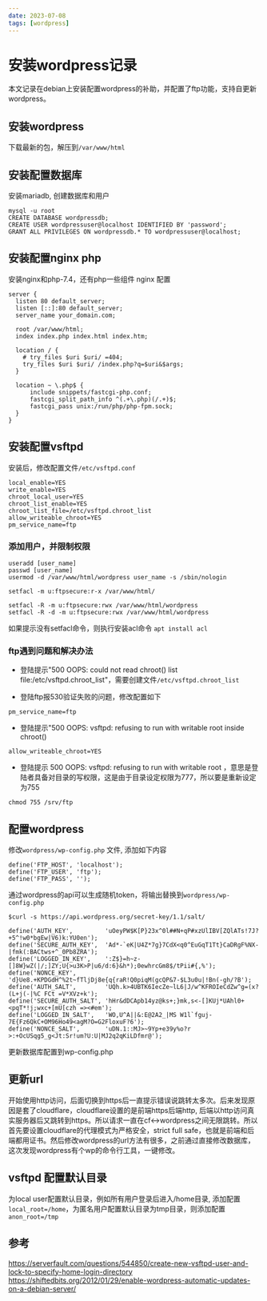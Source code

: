 ```yaml
---
date: 2023-07-08
tags: [wordpress]
---
```


# 安装wordpress记录
本文记录在debian上安装配置wordpress的补助，并配置了ftp功能，支持自更新wordpress。

## 安装wordpress
下载最新的包，解压到`/var/www/html`
## 安装配置数据库
安装mariadb, 创建数据库和用户
```
mysql -u root
CREATE DATABASE wordpressdb; 
CREATE USER wordpressuser@localhost IDENTIFIED BY 'password';
GRANT ALL PRIVILEGES ON wordpressdb.* TO wordpressuser@localhost;
```
## 安装配置nginx php
安装nginx和php-7.4，还有php一些组件
nginx 配置
```
server { 
  listen 80 default_server; 
  listen [::]:80 default_server;
  server_name your_domain.com;

  root /var/www/html;
  index index.php index.html index.htm;

  location / {
    # try_files $uri $uri/ =404;
    try_files $uri $uri/ /index.php?q=$uri&$args;
  }

  location ~ \.php$ {
      include snippets/fastcgi-php.conf;
      fastcgi_split_path_info ^(.+\.php)(/.+)$;
      fastcgi_pass unix:/run/php/php-fpm.sock;
  }
}
```

## 安装配置vsftpd
安装后，修改配置文件`/etc/vsftpd.conf`

```
local_enable=YES
write_enable=YES
chroot_local_user=YES
chroot_list_enable=YES
chroot_list_file=/etc/vsftpd.chroot_list
allow_writeable_chroot=YES
pm_service_name=ftp
```

### 添加用户，并限制权限

```
useradd [user_name]
passwd [user_name]
usermod -d /var/www/html/wordpress user_name -s /sbin/nologin

setfacl -m u:ftpsecure:r-x /var/www/html/

setfacl -R -m u:ftpsecure:rwx /var/www/html/wordpress
setfacl -R -d -m u:ftpsecure:rwx /var/www/html/wordpress
```
如果提示没有setfacl命令，则执行安装acl命令 `apt install acl`

### ftp遇到问题和解决办法

* 登陆提示"500 OOPS: could not read chroot() list file:/etc/vsftpd.chroot_list"，需要创建文件`/etc/vsftpd.chroot_list`

* 登陆ftp报530验证失败的问题，修改配置如下
```
pm_service_name=ftp
```
* 登陆提示"500 OOPS: vsftpd: refusing to run with writable root inside chroot()

```
allow_writeable_chroot=YES
```

* 登陆提示 500 OOPS: vsftpd: refusing to run with writable root ，意思是登陆者具备对目录的写权限，这是由于目录设定权限为777，所以要是重新设定为755
```
chmod 755 /srv/ftp
```

## 配置wordpress

修改`wordpress/wp-config.php` 文件, 添加如下内容

```
define('FTP_HOST', 'localhost');
define('FTP_USER', 'ftp');
define('FTP_PASS', '');

```
通过wordpress的api可以生成随机token，将输出替换到`wordpress/wp-config.php` 

```
$curl -s https://api.wordpress.org/secret-key/1.1/salt/

define('AUTH_KEY',         'uOeyPW$K[P}23x^0l##N+qP#xzUlIBV[ZQlATs!7J?+5^!w0*bgEw|V6)k:YU0en');
define('SECURE_AUTH_KEY',  'Ad*-`eK|U4Z*7g}7CdX<q0^EuGqT1Tt}CaDRgF%NX-|fmk(:BACtws+^_0Pb8ZRA');
define('LOGGED_IN_KEY',    ':Z$}=h~z-[]8W}wZ(|/;]ZY;U{>u3K>P|u6/d:6}&h*);0ewhrcGm8$/tPii#{,%');
define('NONCE_KEY',        'd}Ue8.+KPDGdH^%2t~fTljDj8e{q{raR!Q0piqM(gcQP&7-$L3u0u|!Bn(-gh/?B');
define('AUTH_SALT',        'UQh.k>4UBTK6IecZe~lL6|J/w^KFROIeCdZw^g=(x?(L+j(-|%C FCt =V*XVz+k');
define('SECURE_AUTH_SALT', 'hHr&dDCApb14yz@ks+;}mk,s<-[]KUj*UAhl0+<pqT*!j;wxc+[mU[czh =><#em');
define('LOGGED_IN_SALT',   'WO,U^A||&:E@2A2_|MS W1l`fguj-7E{Fz6QkC+OM96Ho49<agM?O=G2FloxuF?6');
define('NONCE_SALT',       'uDN.1::MJ>~9Yp+e39y%o?r >:+OcUSqg5_g<Jt:Sr!um?U:U|MJ2q2qKiLDfmr@');
```

更新数据库配置到wp-config.php

## 更新url
开始使用http访问，后面切换到https后一直提示错误说跳转太多次。后来发现原因是套了cloudflare，cloudflare设置的是前端https后端http, 后端以http访问真实服务器后又跳转到https。所以请求一直在cf<->wordpress之间无限跳转。所以首先要设置cloudflare的代理模式为严格安全，strict full safe，也就是前端和后端都用证书。然后修改wordpress的url方法有很多，之前通过直接修改数据库，这次发现wordpress有个wp的命令行工具，一键修改。

## vsftpd 配置默认目录
为local user配置默认目录，例如所有用户登录后进入/home目录, 添加配置`local_root=/home`，为匿名用户配置默认目录为tmp目录，则添加配置`anon_root=/tmp`

## 参考

https://serverfault.com/questions/544850/create-new-vsftpd-user-and-lock-to-specify-home-login-directory
https://shiftedbits.org/2012/01/29/enable-wordpress-automatic-updates-on-a-debian-server/
